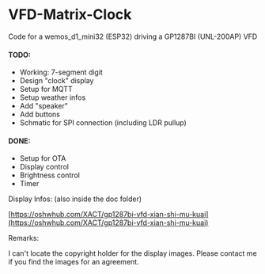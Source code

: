 # VFD-Matrix-Clock

Code for a wemos_d1_mini32 (ESP32) driving a GP1287BI (UNL-200AP) VFD

#### TODO:

- Working: 7-segment digit
- Design "clock" display
- Setup for MQTT
- Setup weather infos
- Add "speaker"
- Add buttons
- Schmatic for SPI connection (including LDR pullup)

#### DONE:

- Setup for OTA
- Display control
- Brightness control
- Timer

Display Infos: (also inside the doc folder)

[https://oshwhub.com/XACT/gp1287bi-vfd-xian-shi-mu-kuai](https://oshwhub.com/XACT/gp1287bi-vfd-xian-shi-mu-kuai)

Remarks:

I can't locate the copyright holder for the display images. Please contact me if you find the images for an agreement.